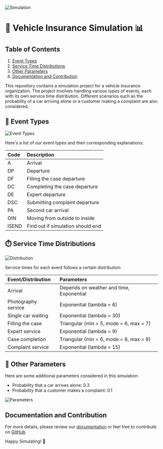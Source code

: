 ![Simulation](https://placeholder.image.url1) 

# 🚗 Vehicle Insurance Simulation 📊

## Table of Contents
1. [Event Types](#event-types)
2. [Service Time Distributions](#distributions)
3. [Other Parameters](#parameters)
4. [Documentation and Contribution](#more)

This repository contains a simulation project for a vehicle insurance organization. The project involves handling various types of events, each with its own service time distribution. Different scenarios such as the probability of a car arriving alone or a customer making a complaint are also considered.

## <a name="event-types"></a>🎯 Event Types

![Event Types](https://placeholder.image.url2)

Here's a list of our event types and their corresponding explanations:

| Code     | Description                       |
|:---------|:----------------------------------|
| A        | Arrival                           |
| DP       | Departure                         |
| DF       | Filling the case departure        |
| DC       | Completing the case departure     |
| DE       | Expert departure                  |
| DSC      | Submitting complaint departure    |
| PA       | Second car arrival                |
| OIN      | Moving from outside to inside     |
| ISEND    | Find out if simulation should end |

## <a name="distributions"></a>⏱️ Service Time Distributions

![Distribution](https://placeholder.image.url3)

Service times for each event follows a certain distribution:

| Event/Distribution   | Parameters            |
|:---------------------|:----------------------|
| Arrival              | Depends on weather and time, Exponential |
| Photography service  | Exponential (lambda = 6) |
| Single car waiting   | Exponential (lambda = 30) |
| Filling the case     | Triangular (min = 5, mode = 6, max = 7) |
| Expert service       | Exponential (lambda = 9) |
| Case completion      | Triangular (min = 6, mode = 8, max = 9) |
| Complaint service    | Exponential (lambda = 15) |

## <a name="parameters"></a>🎲 Other Parameters

Here are some additional parameters considered in this simulation:

* Probability that a car arrives alone: 0.3
* Probability that a customer makes a complaint: 0.1

![Parameters](https://placeholder.image.url4)

## <a name="more"></a>Documentation and Contribution

For more details, please review our [documentation](https://your.documentation.url) or feel free to contribute on [GitHub](https://your.github.url).

Happy Simulating! 🚀
